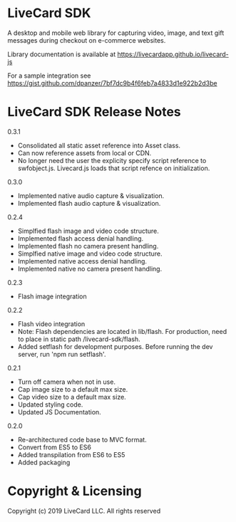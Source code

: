 # LiveCard SDK

A desktop and mobile web library for capturing video, image, and text gift messages during checkout on e-commerce websites.

Library documentation is available at https://livecardapp.github.io/livecard-js

For a sample integration see https://gist.github.com/dpanzer/7bf7dc9b4f6feb7a4833d1e922b2d3be

# LiveCard SDK Release Notes

0.3.1

- Consolidated all static asset reference into Asset class.
- Can now reference assets from local or CDN.
- No longer need the user the explicity specify script reference to swfobject.js. 
  Livecard.js loads that script refence on initialization.

0.3.0

- Implemented native audio capture & visualization.
- Implemented flash audio capture & visualization.

0.2.4

- Simplfied flash image and video code structure.
- Implemented flash access denial handling.
- Implemented flash no camera present handling.
- Simplfied native image and video code structure.
- Implemented native access denial handling.
- Implemented native no camera present handling.

0.2.3

- Flash image integration

0.2.2

- Flash video integration
- Note: Flash dependencies are located in lib/flash. For production, need to place in static path /livecard-sdk/flash.
- Added setflash for development purposes. Before running the dev server, run 'npm run setflash'.

0.2.1

- Turn off camera when not in use.
- Cap image size to a default max size.
- Cap video size to a default max size.
- Updated styling code.
- Updated JS Documentation.

0.2.0

- Re-architectured code base to MVC format.
- Convert from ES5 to ES6
- Added transpilation from ES6 to ES5
- Added packaging

# Copyright & Licensing

Copyright (c) 2019 LiveCard LLC. All rights reserved